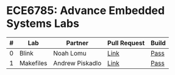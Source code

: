 # ECE6785: Advance Embedded Systems Labs

| #| Lab | Partner | Pull Request | Build |
|-|----|------------|----------|-----------------|
0 | Blink | Noah Lomu | [Link](https://github.com/muteebakram/emb-rtos-labs/pull/2) | [Pass](https://github.com/muteebakram/emb-rtos-labs/actions/runs/10766137717/job/29851408651)
1 | Makefiles | Andrew Piskadlo | [Link](https://github.com/muteebakram/emb-rtos-labs/pull/3) | [Pass](https://github.com/muteebakram/emb-rtos-labs/actions/runs/10799089087/job/29954042825)